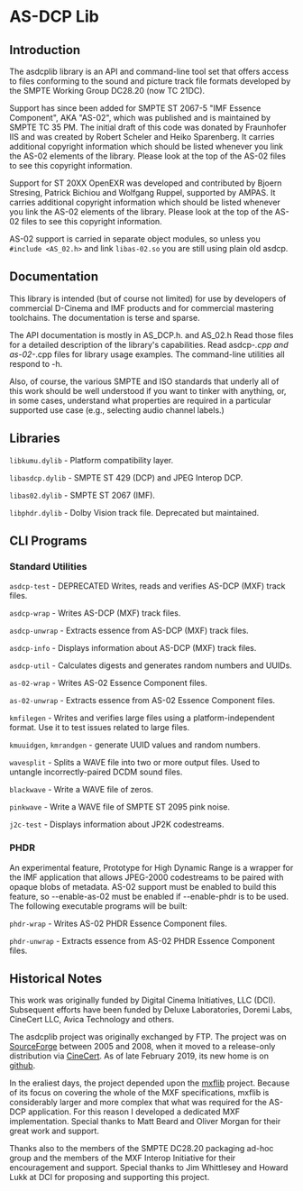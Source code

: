 
# AS-DCP Lib

## Introduction

The asdcplib library is an API and command-line tool set that offers
access to files conforming to the sound and picture track file formats
developed by the SMPTE Working Group DC28.20 (now TC 21DC).

Support has since been added for SMPTE ST 2067-5 "IMF Essence
Component", AKA "AS-02", which was published and is maintained by
SMPTE TC 35 PM.  The initial draft of this code was donated by
Fraunhofer IIS and was created by Robert Scheler and Heiko Sparenberg.
It carries additional copyright information which should be listed
whenever you link the AS-02 elements of the library. Please look at
the top of the AS-02 files to see this copyright information. 

Support for ST 20XX OpenEXR was developed and contributed by Bjoern
Stresing, Patrick Bichiou and Wolfgang Ruppel, supported by AMPAS.
It carries additional copyright information which should be listed
whenever you link the AS-02 elements of the library. Please look at
the top of the AS-02 files to see this copyright information.

AS-02 support is carried in separate object modules, so unless you
`#include <AS_02.h>` and link `libas-02.so` you are still using plain old
asdcp. 


## Documentation

This library is intended (but of course not limited) for use by
developers of commercial D-Cinema and IMF products and for commercial
mastering toolchains. The documentation is terse and sparse.

The API documentation is mostly in AS_DCP.h. and AS_02.h  Read those
files for a detailed description of the library's capabilities. Read
asdcp-*.cpp and as-02-*.cpp files for library usage examples. The
command-line utilities all respond to -h.

Also, of course, the various SMPTE and ISO standards that underly all
of this work should be well understood if you want to tinker with
anything, or, in some cases, understand what properties are required
in a particular supported use case (e.g., selecting audio channel labels.)


## Libraries

`libkumu.dylib` - Platform compatibility layer.

`libasdcp.dylib` - SMPTE ST 429 (DCP) and JPEG Interop DCP.

`libas02.dylib` - SMPTE ST 2067 (IMF).

`libphdr.dylib` - Dolby Vision track file. Deprecated but maintained.


## CLI Programs

### Standard Utilities

`asdcp-test` - DEPRECATED  Writes, reads and verifies AS-DCP (MXF) track files.

`asdcp-wrap` - Writes AS-DCP (MXF) track files.

`asdcp-unwrap` - Extracts essence from AS-DCP (MXF) track files.

`asdcp-info` - Displays information about AS-DCP (MXF) track files.

`asdcp-util` - Calculates digests and generates random numbers and UUIDs.

`as-02-wrap` - Writes AS-02 Essence Component files.

`as-02-unwrap` - Extracts essence from AS-02 Essence Component files.

`kmfilegen` - Writes and verifies large files using a platform-independent format. Use it to test issues related to large files.

`kmuuidgen`, `kmrandgen` - generate UUID values and random numbers.

`wavesplit` - Splits a WAVE file into two or more output files. Used  to untangle incorrectly-paired DCDM sound files.

`blackwave` - Write a WAVE file of zeros.

`pinkwave` - Write a WAVE file of SMPTE ST 2095 pink noise.

`j2c-test` - Displays information about JP2K codestreams.

### PHDR

An experimental feature, Prototype for High Dynamic Range is a wrapper
for the IMF application that allows JPEG-2000 codestreams to be paired
with opaque blobs of metadata.  AS-02 support must be enabled to
build this feature, so --enable-as-02 must be enabled if
--enable-phdr is to be used.  The following executable programs will be
built:

`phdr-wrap` - Writes AS-02 PHDR Essence Component files.

`phdr-unwrap` - Extracts essence from AS-02 PHDR Essence Component files.


## Historical Notes

This work was originally funded by Digital Cinema Initiatives, LLC
(DCI). Subsequent efforts have been funded by Deluxe Laboratories,
Doremi Labs, CineCert LLC, Avica Technology and others.

The asdcplib project was originally exchanged by FTP. The project was
on [SourceForge](https://sourceforge.net/projects/asdcplib) between
2005 and 2008, when it moved to a release-only distribution via
[CineCert](https://www.cinecert.com/asdcplib/download). As of late
February 2019, its new home is on [github](https://github.com/cinecert/asdcplib).

In the eraliest days, the project depended upon the
[mxflib](http://sourceforge.net/projects/mxflib) project. Because of
its focus on covering the whole of the MXF specifications, mxflib is
considerably larger and more complex that what was required for the
AS-DCP application. For this reason I developed a dedicated MXF
implementation. Special thanks to Matt Beard and Oliver Morgan for
their great work and support.

Thanks also to the members of the SMPTE DC28.20 packaging ad-hoc group
and the members of the MXF Interop Initiative for their encouragement
and support. Special thanks to Jim Whittlesey and Howard Lukk at DCI
for proposing and supporting this project. 
